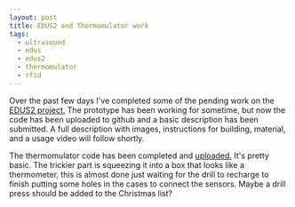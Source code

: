 ```yaml
---
layout: post
title: EDUS2 and Thermomulator work
tags:
  - ultrasound
  - edus
  - edus2
  - thermomulator
  - rfid
---
```


Over the past few days I've completed some of the pending work on the <a href="http://asclepius.github.com/edus2">EDUS2 project.</a>  The prototype has been working for sometime, but now the code has been uploaded to github and a basic description has been submitted.  A full description with images, instructions for building, material, and a usage video will follow shortly.

The thermomulator code has been completed and <a href="http://asclepius.github.com/Thermomulator">uploaded.</a>  It's pretty basic.  The trickier part is squeezing it into a box that looks like a thermometer, this is almost done just waiting for the drill to recharge to finish putting some holes in the cases to connect the sensors.  Maybe a drill press should be added to the Christmas list? 
